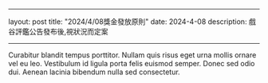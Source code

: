 ------
layout: post
title:  "2024/4/08獎金發放原則"
date:   2024-4-08
description: 戲谷評鑑公告發布後,視狀況而定案


---

<p class="intro"><span class="dropcap">C</span>urabitur blandit tempus porttitor. Nullam quis risus eget urna mollis ornare vel eu leo. Vestibulum id ligula porta felis euismod semper. Donec sed odio dui. Aenean lacinia bibendum nulla sed consectetur.</p>

